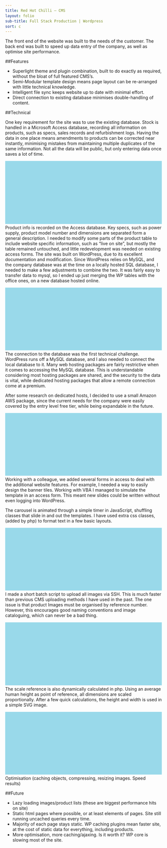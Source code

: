 ```yaml
---
title: Red Hot Chilli – CMS
layout: folio
sub-title: Full Stack Production | Wordpress
sort: c
---
```


The front end of the website was built to the needs of the customer. The back end was built to speed up data entry of the company, as well as optimise site performance.

##Features

- Superlight theme and plugin combination, built to do exactly as required, without the bloat of full featured CMS’s.
- Semi-Modular template design means page layout can be re-arranged with little technical knowledge.
- Intelligent file sync keeps website up to date with minimal effort.
- Direct connection to existing database minimises double-handling of content.

##Technical

One key requirement for the site was to use the existing database. Stock is handled in a Microsoft Access database, recording all information on products, such as specs, sales records and refurbishment logs. Having the data in one place means amendments to products can be corrected near instantly, minimising mistakes from maintaining multiple duplicates of the same information. Not all the data will be public, but only entering data once saves a lot of time.

![data “process” flow diagram](/images/placeholder.png)
Product info is recorded on the Access database. Key specs, such as power supply, product model number and dimensions are separated form a general description. I needed to modify some parts of the product table to include website specific information, such as “live on site”, but mostly the table remained untouched, and little redevelopment was needed on existing access forms.
The site was built on WordPress, due to its excellent documentation and modification. Since WordPress relies on MySQL, and the company database was at the time on a locally hosted SQL database, I needed to make a few adjustments to combine the two. It was fairly easy to transfer data to mysql, so I ended up just merging the WP tables with the office ones, on a new database hosted online.

![Link via MySQL](/images/placeholder.png)
The connection to the database was the first technical challenge. WordPress runs off a MySQL database, and I also needed to connect the local database to it. Many web hosting packages are fairly restrictive when it comes to accessing the MySQL database. This is understandable considering most hosting packages are shared, and the security to the data is vital, while dedicated hosting packages that allow a remote connection come at a premium.

After some research on dedicated hosts, I decided to use a small Amazon AWS package, since the current needs for the company were easily covered by the entry level free tier, while being expandable in the future.

![access to website editor(carousel)](/images/placeholder.png)
Working with a colleague, we added several forms in access to deal with the additional website features. For example, I needed a way to easily design the banner tiles. Working with VBA I managed to simulate the template in an access form. This meant new slides could be written without even logging into WordPress.

The carousel is animated through a simple timer in JavaScript, shuffling classes that slide in and out the templates. I have used extra css classes, (added by php) to format text in a few basic layouts.

![images to site](/images/placeholder.png)
I made a short batch script to upload all images via SSH. This is much faster than previous CMS uploading methods I have used in the past. The one issue is that product Images must be organised by reference number. However, this encourages good naming conventions and image cataloguing, which can never be a bad thing.

![scale reference, technical](/images/placeholder.png)
The scale reference is also dynamically calculated in php. Using an average human height as point of reference, all dimensions are scaled proportionally. After a few quick calculations, the height and width is used in a simple SVG image.

![speed test results](/images/placeholder.png)
Optimisation (caching objects, compressing, resizing images. Speed results)

##Future
- Lazy loading images/product lists (these are biggest performance hits on site)
- Static html pages where possible, or at least elements of pages. Site still running uncached queries every time. 
- Majority of each page stays static. WP caching plugins mean faster site, at the cost of static data for everything, including products.
- More optimisation, more caching/ajaxing. Is it worth it? WP core is slowing most of the site.

